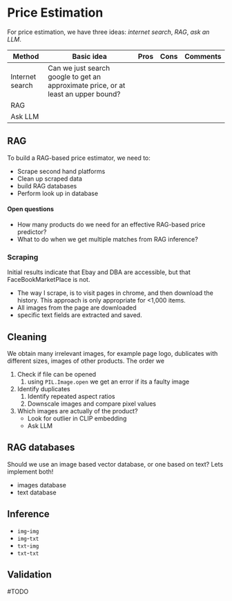 # Price Estimation

For price estimation, we have three ideas: _internet search_, _RAG_, _ask an LLM_.

| Method          | Basic idea                                                                         | Pros | Cons | Comments |
| --------------- | ---------------------------------------------------------------------------------- | ---- | ---- | -------- |
| Internet search | Can we just search google to get an approximate price, or at least an upper bound? |      |      |          |
| RAG             |                                                                                    |      |      |          |
| Ask LLM         |                                                                                    |      |      |          |

## RAG

To build a RAG-based price estimator, we need to:

- Scrape second hand platforms
- Clean up scraped data
- build RAG databases
- Perform look up in database

#### Open questions

- How many products do we need for an effective RAG-based price predictor?
- What to do when we get multiple matches from RAG inference?

### Scraping

Initial results indicate that Ebay and DBA are accessible, but that FaceBookMarketPlace is not.

- The way I scrape, is to visit pages in chrome, and then download the history. This approach is only appropriate for <1,000 items.
- All images from the page are downloaded
- specific text fields are extracted and saved.

## Cleaning

We obtain many irrelevant images, for example page logo, dublicates with different sizes, images of other products. The order we

1. Check if file can be opened
   1. using `PIL.Image.open` we get an error if its a faulty image
2. Identify duplicates
   1. Identify repeated aspect ratios
   2. Downscale images and compare pixel values
3. Which images are actually of the product?
   - Look for outlier in CLIP embedding
   - Ask LLM

## RAG databases

Should we use an image based vector database, or one based on text? Lets implement both!

- images database
- text database

## Inference

- `img`-`img`
- `img`-`txt`
- `txt`-`img`
- `txt`-`txt`

## Validation

#TODO
